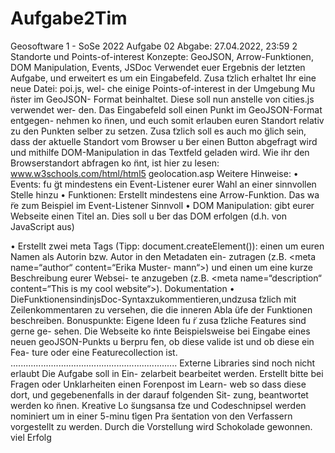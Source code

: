 # Aufgabe2Tim
Geosoftware 1 - SoSe 2022
Aufgabe 02 Abgabe: 27.04.2022, 23:59
2 Standorte und Points-of-interest
Konzepte: GeoJSON, Arrow-Funktionen, DOM Manipulation, Events, JSDoc
Verwendet euer Ergebnis der letzten Aufgabe, und erweitert es um ein Eingabefeld. Zusa ̈tzlich erhaltet Ihr eine neue Datei: poi.js, wel- che einige Points-of-interest in der Umgebung Mu ̈nster im GeoJSON- Format beinhaltet. Diese soll nun anstelle von cities.js verwendet wer- den.
Das Eingabefeld soll einen Punkt im GeoJSON-Format entgegen- nehmen ko ̈nnen, und euch somit erlauben euren Standort relativ zu den Punkten selber zu setzen. Zusa ̈tzlich soll es auch mo ̈glich sein, dass der aktuelle Standort vom Browser u ̈ber einen Button abgefragt wird und mithilfe DOM-Manipulation in das Textfeld geladen wird.
Wie ihr den Browserstandort abfragen ko ̈nnt, ist hier zu lesen:
www.w3schools.com/html/html5 geolocation.asp
Weitere Hinweise:
• Events: fu ̈gt mindestens ein Event-Listener eurer Wahl an einer sinnvollen Stelle hinzu
• Funktionen: Erstellt mindestens eine Arrow-Funktion. Das wa ̈re zum Beispiel im Event-Listener Sinnvoll
• DOM Manipulation: gibt eurer Webseite einen Titel an. Dies soll u ̈ber das DOM erfolgen (d.h. von JavaScript aus)


• Erstellt zwei meta Tags (Tipp: document.createElement()): einen um euren Namen als Autorin bzw. Autor in den Metadaten ein- zutragen (z.B. <meta name=“author“ content=“Erika Muster- mann“>) und einen um eine kurze Beschreibung eurer Websei- te anzugeben (z.B. <meta name=“description“ content=“This is my cool website“>).
Dokumentation
• DieFunktionensindinjsDoc-Syntaxzukommentieren,undzusa ̈tzlich mit Zeilenkommentaren zu versehen, die die inneren Abla ̈ufe der Funktionen beschreiben.
Bonuspunkte: Eigene Ideen fu ̈r zusa ̈tzliche Features sind gerne ge- sehen. Die Webseite ko ̈nnte Beispielsweise bei Eingabe eines neuen geoJSON-Punkts u ̈berpru ̈fen, ob diese valide ist und ob diese ein Fea- ture oder eine Featurecollection ist.
..................................................................
Externe Libraries sind noch nicht erlaubt Die Aufgabe soll in Ein- zelarbeit bearbeitet werden.
Erstellt bitte bei Fragen oder Unklarheiten einen Forenpost im Learn- web so dass diese dort, und gegebenenfalls in der darauf folgenden Sit- zung, beantwortet werden ko ̈nnen.
Kreative Lo ̈sungsansa ̈tze und Codeschnipsel werden nominiert um in einer 5-minu ̈tigen Pra ̈sentation von den Verfassern vorgestellt zu werden. Durch die Vorstellung wird Schokolade gewonnen.
viel Erfolg

